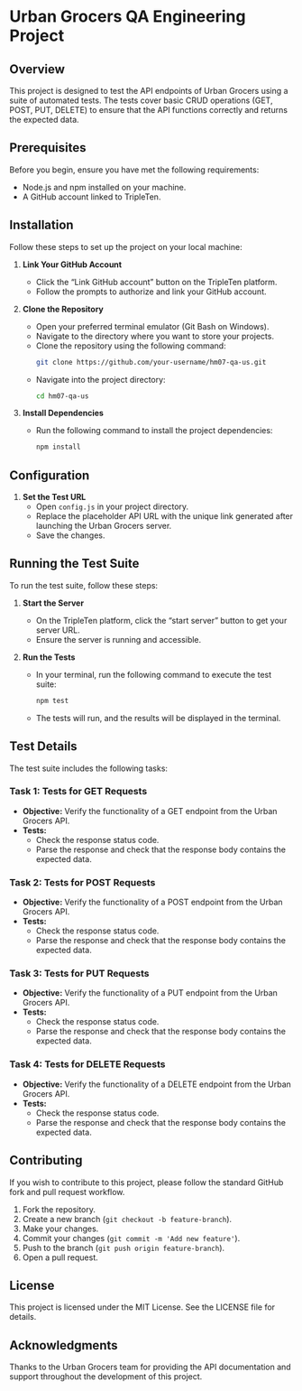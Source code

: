 # Urban Grocers QA Engineering Project

## Overview
This project is designed to test the API endpoints of Urban Grocers using a suite of automated tests. The tests cover basic CRUD operations (GET, POST, PUT, DELETE) to ensure that the API functions correctly and returns the expected data. 

## Prerequisites
Before you begin, ensure you have met the following requirements:
- Node.js and npm installed on your machine.
- A GitHub account linked to TripleTen.

## Installation
Follow these steps to set up the project on your local machine:

1. **Link Your GitHub Account**
    - Click the “Link GitHub account” button on the TripleTen platform.
    - Follow the prompts to authorize and link your GitHub account.

2. **Clone the Repository**
    - Open your preferred terminal emulator (Git Bash on Windows).
    - Navigate to the directory where you want to store your projects.
    - Clone the repository using the following command:
      ```bash
      git clone https://github.com/your-username/hm07-qa-us.git
      ```
    - Navigate into the project directory:
      ```bash
      cd hm07-qa-us
      ```

3. **Install Dependencies**
    - Run the following command to install the project dependencies:
      ```bash
      npm install
      ```

## Configuration
1. **Set the Test URL**
    - Open `config.js` in your project directory.
    - Replace the placeholder API URL with the unique link generated after launching the Urban Grocers server.
    - Save the changes.

## Running the Test Suite
To run the test suite, follow these steps:

1. **Start the Server**
    - On the TripleTen platform, click the “start server” button to get your server URL.
    - Ensure the server is running and accessible.

2. **Run the Tests**
    - In your terminal, run the following command to execute the test suite:
      ```bash
      npm test
      ```
    - The tests will run, and the results will be displayed in the terminal.

## Test Details
The test suite includes the following tasks:

### Task 1: Tests for GET Requests
- **Objective:** Verify the functionality of a GET endpoint from the Urban Grocers API.
- **Tests:**
  - Check the response status code.
  - Parse the response and check that the response body contains the expected data.

### Task 2: Tests for POST Requests
- **Objective:** Verify the functionality of a POST endpoint from the Urban Grocers API.
- **Tests:**
  - Check the response status code.
  - Parse the response and check that the response body contains the expected data.

### Task 3: Tests for PUT Requests
- **Objective:** Verify the functionality of a PUT endpoint from the Urban Grocers API.
- **Tests:**
  - Check the response status code.
  - Parse the response and check that the response body contains the expected data.

### Task 4: Tests for DELETE Requests
- **Objective:** Verify the functionality of a DELETE endpoint from the Urban Grocers API.
- **Tests:**
  - Check the response status code.
  - Parse the response and check that the response body contains the expected data.

## Contributing
If you wish to contribute to this project, please follow the standard GitHub fork and pull request workflow.

1. Fork the repository.
2. Create a new branch (`git checkout -b feature-branch`).
3. Make your changes.
4. Commit your changes (`git commit -m 'Add new feature'`).
5. Push to the branch (`git push origin feature-branch`).
6. Open a pull request.

## License
This project is licensed under the MIT License. See the LICENSE file for details.

## Acknowledgments
Thanks to the Urban Grocers team for providing the API documentation and support throughout the development of this project.
